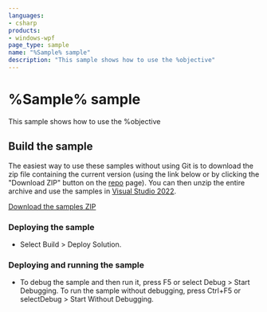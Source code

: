 ```yaml
---
languages:
- csharp
products:
- windows-wpf
page_type: sample
name: "%Sample% sample"        
description: "This sample shows how to use the %objective"
---
```

# %Sample% sample
This sample shows how to use the %objective

## Build the sample
The easiest way to use these samples without using Git is to download the zip file containing the current version (using the link below or by clicking the "Download ZIP" button on the [repo](https://github.com/microsoft/WPF-Samples?tab=readme-ov-file) page). You can then unzip the entire archive and use the samples in [Visual Studio 2022](https://www.visualstudio.com/wpf-vs).

[Download the samples ZIP](../../archive/main.zip)

### Deploying the sample
- Select Build > Deploy Solution. 

### Deploying and running the sample
- To debug the sample and then run it, press F5 or select Debug >  Start Debugging. To run the sample without debugging, press Ctrl+F5 or selectDebug > Start Without Debugging. 



